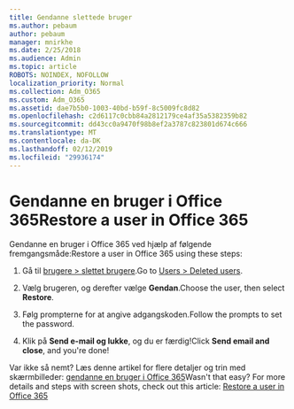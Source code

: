 ```yaml
---
title: Gendanne slettede bruger
ms.author: pebaum
author: pebaum
manager: mnirkhe
ms.date: 2/25/2018
ms.audience: Admin
ms.topic: article
ROBOTS: NOINDEX, NOFOLLOW
localization_priority: Normal
ms.collection: Adm_O365
ms.custom: Adm_O365
ms.assetid: dae7b5b0-1003-40bd-b59f-8c5009fc8d82
ms.openlocfilehash: c2d6117c0cbb84a2812179ce4af35a5382359b82
ms.sourcegitcommit: dd43cc0a9470f98b8ef2a3787c823801d674c666
ms.translationtype: MT
ms.contentlocale: da-DK
ms.lasthandoff: 02/12/2019
ms.locfileid: "29936174"
---
```

# <a name="restore-a-user-in-office-365"></a><span data-ttu-id="4bd6d-102">Gendanne en bruger i Office 365</span><span class="sxs-lookup"><span data-stu-id="4bd6d-102">Restore a user in Office 365</span></span>

<span data-ttu-id="4bd6d-103">Gendanne en bruger i Office 365 ved hjælp af følgende fremgangsmåde:</span><span class="sxs-lookup"><span data-stu-id="4bd6d-103">Restore a user in Office 365 using these steps:</span></span>
  
1. <span data-ttu-id="4bd6d-104">Gå til [brugere \> slettet brugere](https://admin.microsoft.com/adminportal/home#/deletedusers).</span><span class="sxs-lookup"><span data-stu-id="4bd6d-104">Go to [Users \> Deleted users](https://admin.microsoft.com/adminportal/home#/deletedusers).</span></span>
    
2. <span data-ttu-id="4bd6d-105">Vælg brugeren, og derefter vælge **Gendan**.</span><span class="sxs-lookup"><span data-stu-id="4bd6d-105">Choose the user, then select **Restore**.</span></span>
    
3. <span data-ttu-id="4bd6d-106">Følg prompterne for at angive adgangskoden.</span><span class="sxs-lookup"><span data-stu-id="4bd6d-106">Follow the prompts to set the password.</span></span>
    
4. <span data-ttu-id="4bd6d-107">Klik på **Send e-mail og lukke**, og du er færdig!</span><span class="sxs-lookup"><span data-stu-id="4bd6d-107">Click **Send email and close**, and you're done!</span></span>
    
<span data-ttu-id="4bd6d-p101">Var ikke så nemt? Læs denne artikel for flere detaljer og trin med skærmbilleder: [gendanne en bruger i Office 365](https://support.office.com/article/Restore-a-user-in-Office-365-2c261e42-5dd1-48b0-845f-2a016d29cfc1.aspx)</span><span class="sxs-lookup"><span data-stu-id="4bd6d-p101">Wasn't that easy? For more details and steps with screen shots, check out this article: [Restore a user in Office 365](https://support.office.com/article/Restore-a-user-in-Office-365-2c261e42-5dd1-48b0-845f-2a016d29cfc1.aspx)</span></span>
  


